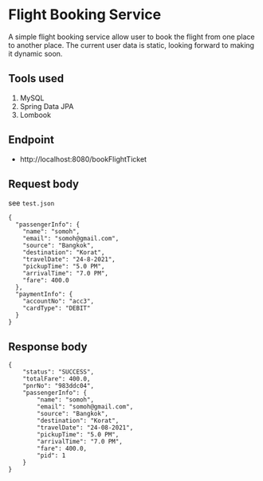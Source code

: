 # Flight Booking Service
A simple flight booking service allow user to book the flight from one place to another place.
The current user data is static, looking forward to making it dynamic soon.

## Tools used
1. MySQL
2. Spring Data JPA
3. Lombook

## Endpoint
- http://localhost:8080/bookFlightTicket

## Request body
see `test.json`
```
{
  "passengerInfo": {
    "name": "somoh",
    "email": "somoh@gmail.com",
    "source": "Bangkok",
    "destination": "Korat",
    "travelDate": "24-8-2021",
    "pickupTime": "5.0 PM",
    "arrivalTime": "7.0 PM",
    "fare": 400.0
  },
  "paymentInfo": {
    "accountNo": "acc3",
    "cardType": "DEBIT"
  }
}
```

## Response body
```
{
    "status": "SUCCESS",
    "totalFare": 400.0,
    "pnrNo": "983ddc04",
    "passengerInfo": {
        "name": "somoh",
        "email": "somoh@gmail.com",
        "source": "Bangkok",
        "destination": "Korat",
        "travelDate": "24-08-2021",
        "pickupTime": "5.0 PM",
        "arrivalTime": "7.0 PM",
        "fare": 400.0,
        "pid": 1
    }
}
```